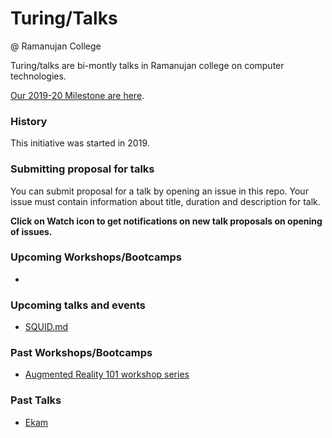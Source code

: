 # Turing/Talks
@ Ramanujan College

Turing/talks are bi-montly talks in Ramanujan college on computer technologies.

[Our 2019-20 Milestone are here](https://github.com/turington/talks/milestone/1).

### History
This initiative was started in 2019.


### Submitting proposal for talks
You can submit proposal for a talk by opening an issue in this repo. Your issue must contain information about title, duration and description for talk.


**Click on Watch icon to get notifications on new talk proposals on opening of issues.**

### Upcoming Workshops/Bootcamps
*

### Upcoming talks and events
* [SQUID.md](SQUID.md)

### Past Workshops/Bootcamps
* [Augmented Reality 101 workshop series](https://github.com/turington/talks/blob/master/workshop%201-%5BAugmented%20Reality%20101%20workshop%20series%5D.md)

### Past Talks
* [Ekam](/talk1-[Ekam].md)



